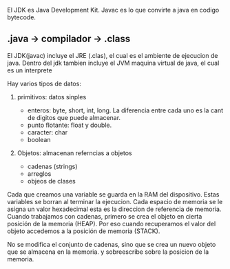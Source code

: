 El JDK es Java Development Kit. Javac es lo que convirte a java en codigo bytecode. 
 ## .java -> compilador -> .class
El JDK(javac) incluye el JRE (.clas), el cual es el ambiente de ejecucion de java. 
Dentro del jdk tambien incluye el JVM maquina virtual de java, el cual es un interprete

Hay varios tipos de datos: 
1. primitivos: datos sinples
    - enteros: byte, short, int, long. 
La diferencia entre cada uno es la cant de digitos que puede almacenar.
    - punto flotante: float y double.
    - caracter: char
    - boolean

2. Objetos: almacenan referncias a objetos
    - cadenas (strings)
    - arreglos 
    - objeos de clases

Cada que creamos una variable se guarda en la RAM del dispositivo. Estas variables se borran al terminar la ejecucion. Cada espacio de memoria se le asigna un valor hexadecimal esta es la direccion de referencia de memoria. 
Cuando trabajamos con cadenas, primero se crea el objeto en cierta posición de la memoria (HEAP). Por eso cuando recuperamos el valor del objeto accedemos a la posición de memoria (STACK). 

No se modifica el conjunto de cadenas, sino que se crea un nuevo objeto que se almacena en la memoria. y sobreescribe sobre la posicion de la memoria. 